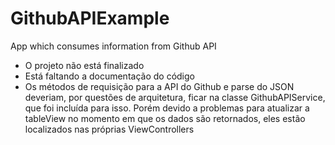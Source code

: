 # GithubAPIExample
App which consumes information from Github API

- O projeto não está finalizado
- Está faltando a documentação do código
- Os métodos de requisição para a API do Github e parse do JSON deveriam, por questões de arquitetura, ficar na classe GithubAPIService,
que foi incluída para isso. Porém devido a problemas para atualizar a tableView no momento em que os dados são retornados, eles estão 
localizados nas próprias ViewControllers

